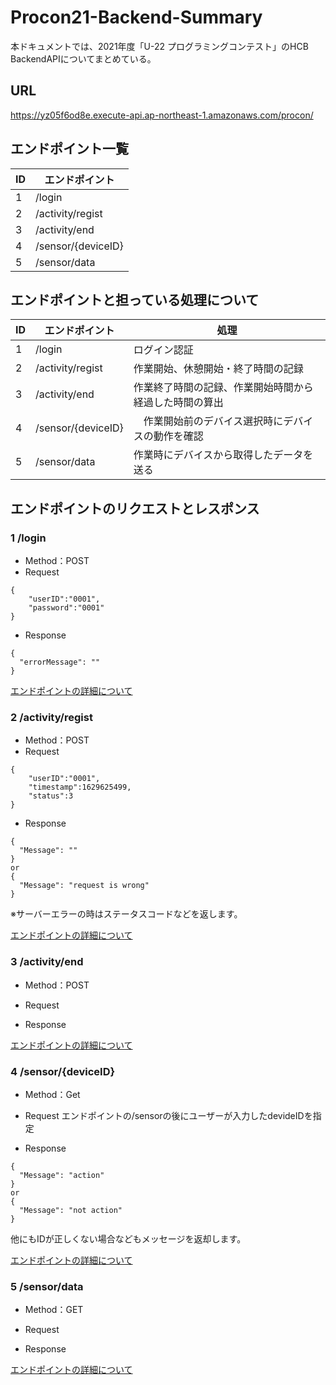 # Procon21-Backend-Summary

本ドキュメントでは、2021年度「U-22 プログラミングコンテスト」のHCB BackendAPIについてまとめている。

## URL
https://yz05f6od8e.execute-api.ap-northeast-1.amazonaws.com/procon/

## エンドポイント一覧
|   ID  |エンドポイント  |
| ---- | ---- |
|1|  /login  | 
|2|  /activity/regist  |
|3|  /activity/end  |
|4|  /sensor/{deviceID}  |
|5|  /sensor/data  |


## エンドポイントと担っている処理について
|   ID  |  エンドポイント  | 処理  |
| ---- | ---- | ---- |
|1|  /login  |  ログイン認証  |
|2|  /activity/regist  |  作業開始、休憩開始・終了時間の記録  |
|3|  /activity/end  |  作業終了時間の記録、作業開始時間から経過した時間の算出  |
|4|  /sensor/{deviceID}  | 　作業開始前のデバイス選択時にデバイスの動作を確認  |
|5| /sensor/data  |  作業時にデバイスから取得したデータを送る  |

## エンドポイントのリクエストとレスポンス
### 1 /login
- Method：POST
- Request

```
{
    "userID":"0001",
    "password":"0001"
}
```
- Response
```
{
  "errorMessage": ""
}
```

[エンドポイントの詳細について](https://github.com/Hokkaido-cheese-beef/Procon21-Backend-Login)

### 2  /activity/regist
- Method：POST
- Request
```
{
    "userID":"0001",
    "timestamp":1629625499,
    "status":3
}
```

- Response
```
{
  "Message": ""
}
or
{
  "Message": "request is wrong"
}
```
※サーバーエラーの時はステータスコードなどを返します。


[エンドポイントの詳細について](https://github.com/Hokkaido-cheese-beef/Procon2021RegistUserActivity)

### 3 /activity/end
- Method：POST
- Request

- Response


[エンドポイントの詳細について](https://github.com/Hokkaido-cheese-beef/Procon21-Backend-WorkingTime)

### 4 /sensor/{deviceID}
- Method：Get
- Request
エンドポイントの/sensorの後にユーザーが入力したdevideIDを指定

- Response
```
{
  "Message": "action"
}
or
{
  "Message": "not action"
}
```
他にもIDが正しくない場合などもメッセージを返却します。

[エンドポイントの詳細について](https://github.com/Hokkaido-cheese-beef/Procon21-Backend-CheckSensor)


### 5 /sensor/data
- Method：GET
- Request

- Response

[エンドポイントの詳細について]()
